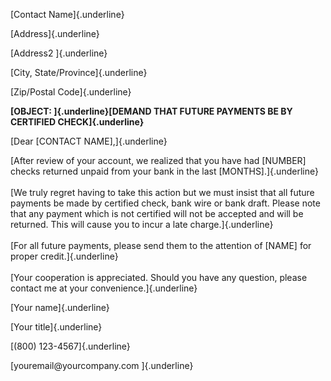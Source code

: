 [Contact Name]{.underline}

[Address]{.underline}

[Address2 ]{.underline}

[City, State/Province]{.underline}

[Zip/Postal Code]{.underline}

**[OBJECT: ]{.underline}[DEMAND THAT FUTURE PAYMENTS BE BY CERTIFIED
CHECK]{.underline}**

[Dear \[CONTACT NAME\],]{.underline}

[After review of your account, we realized that you have had \[NUMBER\]
checks returned unpaid from your bank in the last
\[MONTHS\].]{.underline}\
\
[We truly regret having to take this action but we must insist that all
future payments be made by certified check, bank wire or bank draft.
Please note that any payment which is not certified will not be accepted
and will be returned. This will cause you to incur a late
charge.]{.underline}\
\
[For all future payments, please send them to the attention of \[NAME\]
for proper credit.]{.underline}\
\
[Your cooperation is appreciated. Should you have any question, please
contact me at your convenience.]{.underline}

[Your name]{.underline}

[Your title]{.underline}

[(800) 123-4567]{.underline}

[youremail\@yourcompany.com ]{.underline}
